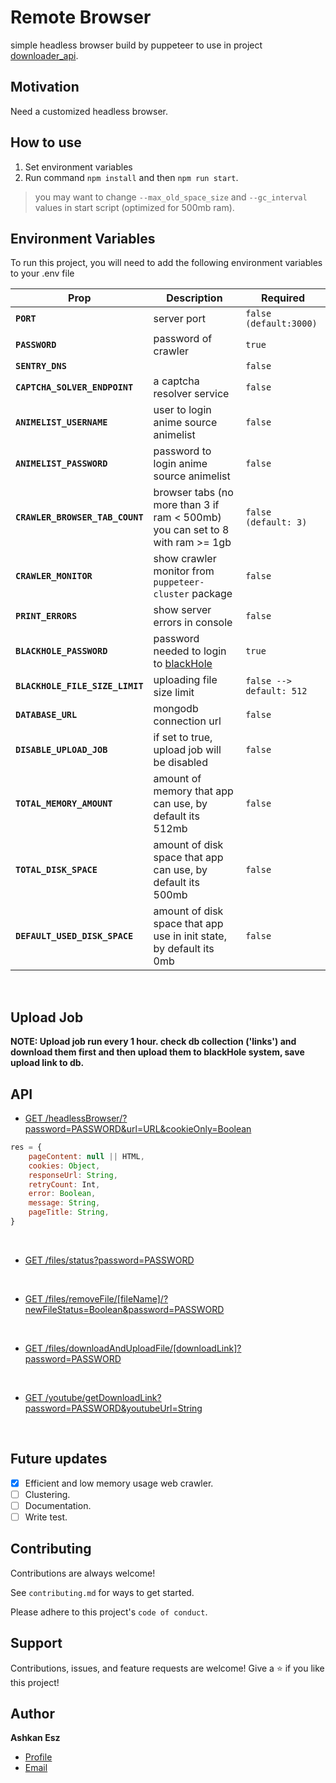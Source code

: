 # Remote Browser

simple headless browser build by puppeteer to use in
project [downloader_api](https://github.com/ashkan-esz/downloader_api).

## Motivation

Need a customized headless browser.

## How to use

1. Set environment variables
2. Run command `npm install` and then `npm run start`.

> you may want to change `--max_old_space_size` and `--gc_interval` values in start script (optimized for 500mb ram).

## Environment Variables

To run this project, you will need to add the following environment variables to your .env file

| Prop                            | Description                                                                   | Required                 |
|---------------------------------|-------------------------------------------------------------------------------|--------------------------|
| **`PORT`**                      | server port                                                                   | `false (default:3000)`   |
| **`PASSWORD`**                  | password of crawler                                                           | `true`                   |
| **`SENTRY_DNS`**                |                                                                               | `false`                  |
| **`CAPTCHA_SOLVER_ENDPOINT`**   | a captcha resolver service                                                    | `false`                  |
| **`ANIMELIST_USERNAME`**        | user to login anime source animelist                                          | `false`                  |
| **`ANIMELIST_PASSWORD`**        | password to login anime source animelist                                      | `false`                  |
| **`CRAWLER_BROWSER_TAB_COUNT`** | browser tabs (no more than 3 if ram < 500mb) you can set to 8 with ram >= 1gb | `false (default: 3)`     |
| **`CRAWLER_MONITOR`**           | show crawler monitor from `puppeteer-cluster` package                         | `false`                  |
| **`PRINT_ERRORS`**              | show server errors in console                                                 | `false`                  |
| **`BLACKHOLE_PASSWORD`**        | password needed to login to [blackHole](https://blackhole.run)                | `true`                   |
| **`BLACKHOLE_FILE_SIZE_LIMIT`** | uploading file size limit                                                     | `false --> default: 512` |
| **`DATABASE_URL`**              | mongodb connection url                                                        | `false`                  |
| **`DISABLE_UPLOAD_JOB`**        | if set to true, upload job will be disabled                                   | `false`                  |
| **`TOTAL_MEMORY_AMOUNT`**       | amount of memory that app can use, by default its 512mb                       | `false`                  |
| **`TOTAL_DISK_SPACE`**          | amount of disk space that app can use, by default its 500mb                   | `false`                  |
| **`DEFAULT_USED_DISK_SPACE`**   | amount of disk space that app use in init state, by default its 0mb           | `false`                  |

<br/>

## Upload Job

**NOTE: Upload job run every 1 hour. check db collection ('links') and download them first and then upload them
to blackHole system, save upload link to db.**

## API

- [GET /headlessBrowser/?password=PASSWORD&url=URL&cookieOnly=Boolean](api/routes/headlessBrowser.js)

```javascript
res = {
    pageContent: null || HTML,
    cookies: Object,
    responseUrl: String,
    retryCount: Int,
    error: Boolean,
    message: String,
    pageTitle: String,
}
```

<br/>

- [GET /files/status?password=PASSWORD](api/routes/filesRouter.js)

<br/>

- [GET /files/removeFile/[fileName]/?newFileStatus=Boolean&password=PASSWORD](api/routes/filesRouter.js)

<br/>

- [GET /files/downloadAndUploadFile/[downloadLink]?password=PASSWORD](api/routes/filesRouter.js)

<br/>

- [GET /youtube/getDownloadLink?password=PASSWORD&youtubeUrl=String](api/routes/youtubeRouter.js)

<br/>

## Future updates

- [x]  Efficient and low memory usage web crawler.
- [ ]  Clustering.
- [ ]  Documentation.
- [ ]  Write test.

## Contributing

Contributions are always welcome!

See `contributing.md` for ways to get started.

Please adhere to this project's `code of conduct`.

## Support

Contributions, issues, and feature requests are welcome!
Give a ⭐️ if you like this project!

## Author

**Ashkan Esz**

- [Profile](https://github.com/ashkan-esz "Ashkan esz")
- [Email](mailto:ashkanaz2828@gmail.com?subject=Hi "Hi!")

